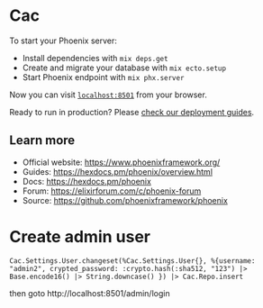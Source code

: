 # Cac

To start your Phoenix server:

  * Install dependencies with `mix deps.get`
  * Create and migrate your database with `mix ecto.setup`
  * Start Phoenix endpoint with `mix phx.server`

Now you can visit [`localhost:8501`](http://localhost:8501) from your browser.

Ready to run in production? Please [check our deployment guides](https://hexdocs.pm/phoenix/deployment.html).

## Learn more

  * Official website: https://www.phoenixframework.org/
  * Guides: https://hexdocs.pm/phoenix/overview.html
  * Docs: https://hexdocs.pm/phoenix
  * Forum: https://elixirforum.com/c/phoenix-forum
  * Source: https://github.com/phoenixframework/phoenix


# Create admin user
`Cac.Settings.User.changeset(%Cac.Settings.User{}, %{username: "admin2", crypted_password: :crypto.hash(:sha512, "123") |> Base.encode16() |> String.downcase() }) |> Cac.Repo.insert`

then goto http://localhost:8501/admin/login
